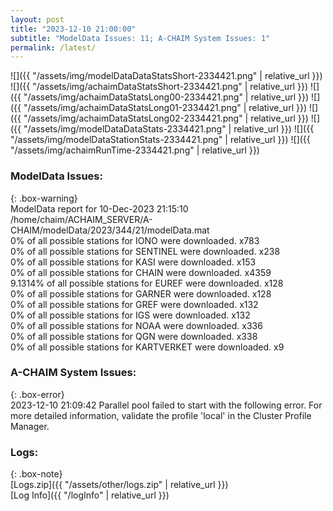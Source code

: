 ```yaml
---
layout: post
title: "2023-12-10 21:00:00"
subtitle: "ModelData Issues: 11; A-CHAIM System Issues: 1"
permalink: /latest/
---
```


![]({{ "/assets/img/modelDataDataStatsShort-2334421.png" | relative_url }})
![]({{ "/assets/img/achaimDataStatsShort-2334421.png" | relative_url }})
![]({{ "/assets/img/achaimDataStatsLong00-2334421.png" | relative_url }})
![]({{ "/assets/img/achaimDataStatsLong01-2334421.png" | relative_url }})
![]({{ "/assets/img/achaimDataStatsLong02-2334421.png" | relative_url }})
![]({{ "/assets/img/modelDataDataStats-2334421.png" | relative_url }})
![]({{ "/assets/img/modelDataStationStats-2334421.png" | relative_url }})
![]({{ "/assets/img/achaimRunTime-2334421.png" | relative_url }})


### ModelData Issues:  
  
{: .box-warning}  
 ModelData report for 10-Dec-2023 21:15:10   
 /home/chaim/ACHAIM_SERVER/A-CHAIM/modelData/2023/344/21/modelData.mat   
 0% of all possible stations for IONO were downloaded. x783   
 0% of all possible stations for SENTINEL were downloaded. x238   
 0% of all possible stations for KASI were downloaded. x153   
 0% of all possible stations for CHAIN were downloaded. x4359   
 9.1314% of all possible stations for EUREF were downloaded. x128   
 0% of all possible stations for GARNER were downloaded. x128   
 0% of all possible stations for GREF were downloaded. x132   
 0% of all possible stations for IGS were downloaded. x132   
 0% of all possible stations for NOAA were downloaded. x336   
 0% of all possible stations for QGN were downloaded. x338   
 0% of all possible stations for KARTVERKET were downloaded. x9   
  
### A-CHAIM System Issues:  
  
{: .box-error}  
2023-12-10 21:09:42 Parallel pool failed to start with the following error. For more detailed information, validate the profile 'local' in the Cluster Profile Manager.  

### Logs:  
  
{: .box-note}  
[Logs.zip]({{ "/assets/other/logs.zip" | relative_url }})  
[Log Info]({{ "/logInfo" | relative_url }})  
